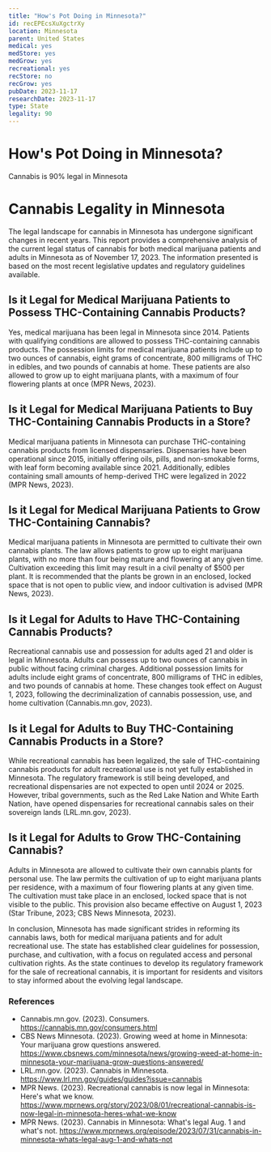```yaml
---
title: "How's Pot Doing in Minnesota?"
id: recEPEcsXuXgctrXy
location: Minnesota
parent: United States
medical: yes
medStore: yes
medGrow: yes
recreational: yes
recStore: no
recGrow: yes
pubDate: 2023-11-17
researchDate: 2023-11-17
type: State
legality: 90
---
```


# How's Pot Doing in Minnesota?

<p class="howsit">Cannabis is 90% legal in Minnesota</p>

# Cannabis Legality in Minnesota

The legal landscape for cannabis in Minnesota has undergone significant changes in recent years. This report provides a comprehensive analysis of the current legal status of cannabis for both medical marijuana patients and adults in Minnesota as of November 17, 2023. The information presented is based on the most recent legislative updates and regulatory guidelines available.

## Is it Legal for Medical Marijuana Patients to Possess THC-Containing Cannabis Products?

Yes, medical marijuana has been legal in Minnesota since 2014. Patients with qualifying conditions are allowed to possess THC-containing cannabis products. The possession limits for medical marijuana patients include up to two ounces of cannabis, eight grams of concentrate, 800 milligrams of THC in edibles, and two pounds of cannabis at home. These patients are also allowed to grow up to eight marijuana plants, with a maximum of four flowering plants at once (MPR News, 2023).

## Is it Legal for Medical Marijuana Patients to Buy THC-Containing Cannabis Products in a Store?

Medical marijuana patients in Minnesota can purchase THC-containing cannabis products from licensed dispensaries. Dispensaries have been operational since 2015, initially offering oils, pills, and non-smokable forms, with leaf form becoming available since 2021. Additionally, edibles containing small amounts of hemp-derived THC were legalized in 2022 (MPR News, 2023).

## Is it Legal for Medical Marijuana Patients to Grow THC-Containing Cannabis?

Medical marijuana patients in Minnesota are permitted to cultivate their own cannabis plants. The law allows patients to grow up to eight marijuana plants, with no more than four being mature and flowering at any given time. Cultivation exceeding this limit may result in a civil penalty of $500 per plant. It is recommended that the plants be grown in an enclosed, locked space that is not open to public view, and indoor cultivation is advised (MPR News, 2023).

## Is it Legal for Adults to Have THC-Containing Cannabis Products?

Recreational cannabis use and possession for adults aged 21 and older is legal in Minnesota. Adults can possess up to two ounces of cannabis in public without facing criminal charges. Additional possession limits for adults include eight grams of concentrate, 800 milligrams of THC in edibles, and two pounds of cannabis at home. These changes took effect on August 1, 2023, following the decriminalization of cannabis possession, use, and home cultivation (Cannabis.mn.gov, 2023).

## Is it Legal for Adults to Buy THC-Containing Cannabis Products in a Store?

While recreational cannabis has been legalized, the sale of THC-containing cannabis products for adult recreational use is not yet fully established in Minnesota. The regulatory framework is still being developed, and recreational dispensaries are not expected to open until 2024 or 2025. However, tribal governments, such as the Red Lake Nation and White Earth Nation, have opened dispensaries for recreational cannabis sales on their sovereign lands (LRL.mn.gov, 2023).

## Is it Legal for Adults to Grow THC-Containing Cannabis?

Adults in Minnesota are allowed to cultivate their own cannabis plants for personal use. The law permits the cultivation of up to eight marijuana plants per residence, with a maximum of four flowering plants at any given time. The cultivation must take place in an enclosed, locked space that is not visible to the public. This provision also became effective on August 1, 2023 (Star Tribune, 2023; CBS News Minnesota, 2023).

In conclusion, Minnesota has made significant strides in reforming its cannabis laws, both for medical marijuana patients and for adult recreational use. The state has established clear guidelines for possession, purchase, and cultivation, with a focus on regulated access and personal cultivation rights. As the state continues to develop its regulatory framework for the sale of recreational cannabis, it is important for residents and visitors to stay informed about the evolving legal landscape.

### References

- Cannabis.mn.gov. (2023). Consumers. https://cannabis.mn.gov/consumers.html
- CBS News Minnesota. (2023). Growing weed at home in Minnesota: Your marijuana grow questions answered. https://www.cbsnews.com/minnesota/news/growing-weed-at-home-in-minnesota-your-marijuana-grow-questions-answered/
- LRL.mn.gov. (2023). Cannabis in Minnesota. https://www.lrl.mn.gov/guides/guides?issue=cannabis
- MPR News. (2023). Recreational cannabis is now legal in Minnesota: Here's what we know. https://www.mprnews.org/story/2023/08/01/recreational-cannabis-is-now-legal-in-minnesota-heres-what-we-know
- MPR News. (2023). Cannabis in Minnesota: What's legal Aug. 1 and what's not. https://www.mprnews.org/episode/2023/07/31/cannabis-in-minnesota-whats-legal-aug-1-and-whats-not
